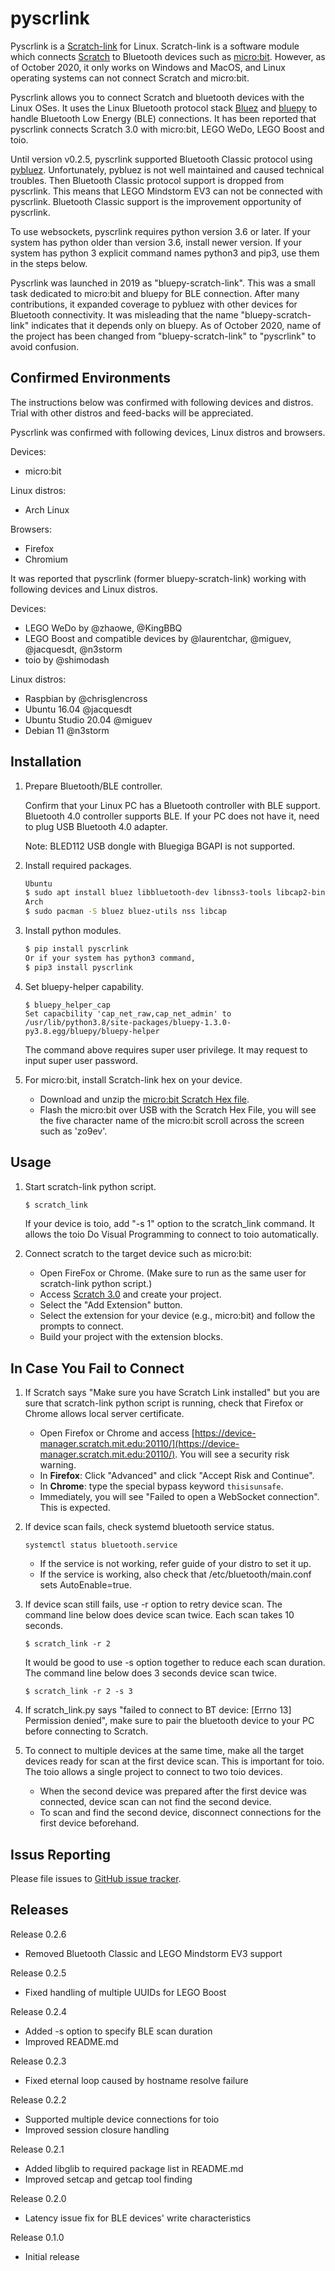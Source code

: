 # pyscrlink

Pyscrlink is a [Scratch-link](https://github.com/LLK/scratch-link) for Linux.
Scratch-link is a software module which connects
[Scratch](https://scratch.mit.edu/) to Bluetooth devices such as
[micro:bit](https://microbit.org/). However, as of October 2020, it only works
on Windows and MacOS, and Linux operating systems can not connect Scratch and
micro:bit.

Pyscrlink allows you to connect Scratch and bluetooth devices with the Linux
OSes. It uses the Linux Bluetooth protocol stack [Bluez](http://www.bluez.org/)
and [bluepy](https://github.com/IanHarvey/bluepy) to handle Bluetooth Low Energy
(BLE) connections. It has been reported that pyscrlink connects Scratch 3.0 with
micro:bit, LEGO WeDo, LEGO Boost and toio.

Until version v0.2.5, pyscrlink supported Bluetooth Classic protocol using
[pybluez](https://github.com/pybluez/pybluez). Unfortunately, pybluez is not
well maintained and caused technical troubles. Then Bluetooth Classic protocol
support is dropped from pyscrlink. This means that LEGO Mindstorm EV3 can not
be connected with pyscrlink. Bluetooth Classic support is the improvement
opportunity of pyscrlink.

To use websockets, pyscrlink requires python version 3.6 or later. If your
system has python older than version 3.6, install newer version. If your
system has python 3 explicit command names python3 and pip3, use them in the
steps below.

Pyscrlink was launched in 2019 as "bluepy-scratch-link". This was a small task
dedicated to micro:bit and bluepy for BLE connection. After many contributions,
it expanded coverage to pybluez with other devices for Bluetooth connectivity.
It was misleading that the name "bluepy-scratch-link" indicates that it depends
only on bluepy. As of October 2020, name of the project has been changed from
"bluepy-scratch-link" to "pyscrlink" to avoid confusion.

Confirmed Environments
----------------------
The instructions below was confirmed with following devices and distros.
Trial with other distros and feed-backs will be appreciated.

Pyscrlink was confirmed with following devices, Linux distros and browsers.

Devices:
* micro:bit

Linux distros:
* Arch Linux

Browsers:
* Firefox
* Chromium

It was reported that pyscrlink (former bluepy-scratch-link) working with
following devices and Linux distros.

Devices:
* LEGO WeDo by @zhaowe, @KingBBQ
* LEGO Boost and compatible devices by @laurentchar, @miguev, @jacquesdt, @n3storm
* toio by @shimodash

Linux distros:
* Raspbian by @chrisglencross
* Ubuntu 16.04 @jacquesdt
* Ubuntu Studio 20.04 @miguev
* Debian 11 @n3storm

Installation
------------
1. Prepare Bluetooth/BLE controller.

   Confirm that your Linux PC has a Bluetooth controller with BLE support.
   Bluetooth 4.0 controller supports BLE. If your PC does not have it, need
   to plug USB Bluetooth 4.0 adapter.

   Note: BLED112 USB dongle with Bluegiga BGAPI is not supported.

2. Install required packages.

    ```sh
    Ubuntu
    $ sudo apt install bluez libbluetooth-dev libnss3-tools libcap2-bin libglib2.0-dev
    Arch
    $ sudo pacman -S bluez bluez-utils nss libcap
    ```

3. Install python modules.

    ```sh
    $ pip install pyscrlink
    Or if your system has python3 command,
    $ pip3 install pyscrlink
    ```

4. Set bluepy-helper capability.

    ```
    $ bluepy_helper_cap
    Set capacbility 'cap_net_raw,cap_net_admin' to /usr/lib/python3.8/site-packages/bluepy-1.3.0-py3.8.egg/bluepy/bluepy-helper
    ```

    The command above requires super user privilege. It may request to input
    super user password.

5. For micro:bit, install Scratch-link hex on your device.

    * Download and unzip the [micro:bit Scratch Hex file](https://downloads.scratch.mit.edu/microbit/scratch-microbit-1.1.0.hex.zip).
    * Flash the micro:bit over USB with the Scratch Hex File, you will see the
      five character name of the micro:bit scroll across the screen such as
      'zo9ev'.

Usage
-----
1. Start scratch-link python script.
    ```sh
    $ scratch_link
    ```
    If your device is toio, add "-s 1" option to the scratch_link command. It
    allows the toio Do Visual Programming to connect to toio automatically.

2. Connect scratch to the target device such as micro:bit:
    * Open FireFox or Chrome. (Make sure to run as the same user for scratch-link python script.)
    * Access [Scratch 3.0](https://scratch.mit.edu/) and create your project.
    * Select the "Add Extension" button.
    * Select the extension for your device (e.g., micro:bit) and follow the prompts to connect.
    * Build your project with the extension blocks.

In Case You Fail to Connect
---------------------------

1. If Scratch says "Make sure you have Scratch Link installed" but you are sure
   that scratch-link python script is running, check that Firefox or Chrome
   allows local server certificate.
    * Open Firefox or Chrome and access [https://device-manager.scratch.mit.edu:20110/](https://device-manager.scratch.mit.edu:20110/). You will see a security risk warning.
    * In **Firefox**: Click "Advanced" and click "Accept Risk and Continue".
    * In **Chrome**: type the special bypass keyword `thisisunsafe`.
    * Immediately, you will see "Failed to open a WebSocket connection". This is expected.

2. If device scan fails, check systemd bluetooth service status.
    ```
    systemctl status bluetooth.service
    ```
    * If the service is not working, refer guide of your distro to set it up.
    * If the service is working, also check that /etc/bluetooth/main.conf sets AutoEnable=true.

3. If device scan still fails, use -r option to retry device scan.
    The command line below does device scan twice. Each scan takes 10 seconds.
    ```
    $ scratch_link -r 2
    ```
    It would be good to use -s option together to reduce each scan duration.
    The command line below does 3 seconds device scan twice.

    ```
    $ scratch_link -r 2 -s 3
    ```

4. If scratch_link.py says "failed to connect to BT device: [Errno 13] Permission denied",
   make sure to pair the bluetooth device to your PC before connecting to Scratch.

5. To connect to multiple devices at the same time, make all the target devices
   ready for scan at the first device scan. This is important for toio. The toio
   allows a single project to connect to two toio devices.
   * When the second device was prepared after the first device was connected, device scan can not find the second device.
   * To scan and find the second device, disconnect connections for the first device beforehand.

Issus Reporting
---------------

Please file issues to [GitHub issue tracker](https://github.com/kawasaki/pyscrlink/issues).

Releases
--------

Release 0.2.6

* Removed Bluetooth Classic and LEGO Mindstorm EV3 support

Release 0.2.5

* Fixed handling of multiple UUIDs for LEGO Boost

Release 0.2.4

* Added -s option to specify BLE scan duration
* Improved README.md

Release 0.2.3

* Fixed eternal loop caused by hostname resolve failure

Release 0.2.2

* Supported multiple device connections for toio
* Improved session closure handling

Release 0.2.1

* Added libglib to required package list in README.md
* Improved setcap and getcap tool finding

Release 0.2.0

* Latency issue fix for BLE devices' write characteristics

Release 0.1.0

* Initial release
